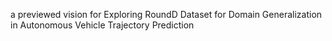 a previewed vision for Exploring RoundD Dataset for Domain Generalization in Autonomous Vehicle Trajectory Prediction
